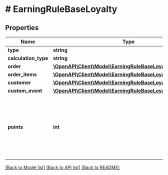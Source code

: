 # # EarningRuleBaseLoyalty

## Properties

Name | Type | Description | Notes
------------ | ------------- | ------------- | -------------
**type** | **string** |  | [optional]
**calculation_type** | **string** |  | [optional]
**order** | [**\OpenAPI\Client\Model\EarningRuleBaseLoyaltyOrder**](EarningRuleBaseLoyaltyOrder.md) |  | [optional]
**order_items** | [**\OpenAPI\Client\Model\EarningRuleBaseLoyaltyOrderItems**](EarningRuleBaseLoyaltyOrderItems.md) |  | [optional]
**customer** | [**\OpenAPI\Client\Model\EarningRuleBaseLoyaltyCustomer**](EarningRuleBaseLoyaltyCustomer.md) |  | [optional]
**custom_event** | [**\OpenAPI\Client\Model\EarningRuleBaseLoyaltyCustomEvent**](EarningRuleBaseLoyaltyCustomEvent.md) |  | [optional]
**points** | **int** | Defines how the points will be added to the loyalty card. FIXED adds a fixed number of points. | [optional]

[[Back to Model list]](../../README.md#models) [[Back to API list]](../../README.md#endpoints) [[Back to README]](../../README.md)

